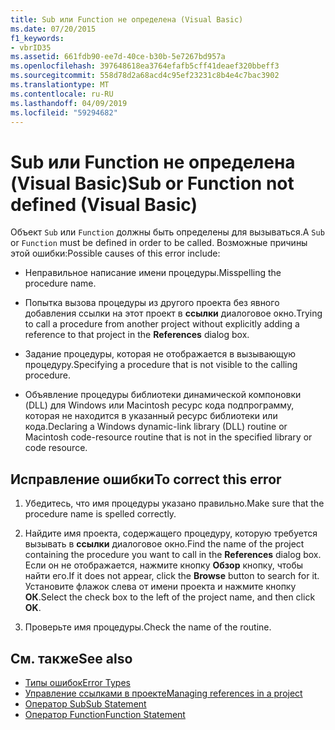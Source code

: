 ```yaml
---
title: Sub или Function не определена (Visual Basic)
ms.date: 07/20/2015
f1_keywords:
- vbrID35
ms.assetid: 661fdb90-ee7d-40ce-b30b-5e7267bd957a
ms.openlocfilehash: 397648618ea3764efafb5cff41deaef320bbeff3
ms.sourcegitcommit: 558d78d2a68acd4c95ef23231c8b4e4c7bac3902
ms.translationtype: MT
ms.contentlocale: ru-RU
ms.lasthandoff: 04/09/2019
ms.locfileid: "59294682"
---
```

# <a name="sub-or-function-not-defined-visual-basic"></a><span data-ttu-id="d868f-102">Sub или Function не определена (Visual Basic)</span><span class="sxs-lookup"><span data-stu-id="d868f-102">Sub or Function not defined (Visual Basic)</span></span>
<span data-ttu-id="d868f-103">Объект `Sub` или `Function` должны быть определены для вызываться.</span><span class="sxs-lookup"><span data-stu-id="d868f-103">A `Sub` or `Function` must be defined in order to be called.</span></span> <span data-ttu-id="d868f-104">Возможные причины этой ошибки:</span><span class="sxs-lookup"><span data-stu-id="d868f-104">Possible causes of this error include:</span></span>  
  
-   <span data-ttu-id="d868f-105">Неправильное написание имени процедуры.</span><span class="sxs-lookup"><span data-stu-id="d868f-105">Misspelling the procedure name.</span></span>  
  
-   <span data-ttu-id="d868f-106">Попытка вызова процедуры из другого проекта без явного добавления ссылки на этот проект в **ссылки** диалоговое окно.</span><span class="sxs-lookup"><span data-stu-id="d868f-106">Trying to call a procedure from another project without explicitly adding a reference to that project in the **References** dialog box.</span></span>  
  
-   <span data-ttu-id="d868f-107">Задание процедуры, которая не отображается в вызывающую процедуру.</span><span class="sxs-lookup"><span data-stu-id="d868f-107">Specifying a procedure that is not visible to the calling procedure.</span></span>  
  
-   <span data-ttu-id="d868f-108">Объявление процедуры библиотеки динамической компоновки (DLL) для Windows или Macintosh ресурс кода подпрограмму, которая не находится в указанный ресурс библиотеки или кода.</span><span class="sxs-lookup"><span data-stu-id="d868f-108">Declaring a Windows dynamic-link library (DLL) routine or Macintosh code-resource routine that is not in the specified library or code resource.</span></span>  
  
## <a name="to-correct-this-error"></a><span data-ttu-id="d868f-109">Исправление ошибки</span><span class="sxs-lookup"><span data-stu-id="d868f-109">To correct this error</span></span>  
  
1. <span data-ttu-id="d868f-110">Убедитесь, что имя процедуры указано правильно.</span><span class="sxs-lookup"><span data-stu-id="d868f-110">Make sure that the procedure name is spelled correctly.</span></span>  
  
2. <span data-ttu-id="d868f-111">Найдите имя проекта, содержащего процедуру, которую требуется вызывать в **ссылки** диалоговое окно.</span><span class="sxs-lookup"><span data-stu-id="d868f-111">Find the name of the project containing the procedure you want to call in the **References** dialog box.</span></span> <span data-ttu-id="d868f-112">Если он не отображается, нажмите кнопку **Обзор** кнопку, чтобы найти его.</span><span class="sxs-lookup"><span data-stu-id="d868f-112">If it does not appear, click the **Browse** button to search for it.</span></span> <span data-ttu-id="d868f-113">Установите флажок слева от имени проекта и нажмите кнопку **ОК**.</span><span class="sxs-lookup"><span data-stu-id="d868f-113">Select the check box to the left of the project name, and then click **OK**.</span></span>  
  
3. <span data-ttu-id="d868f-114">Проверьте имя процедуры.</span><span class="sxs-lookup"><span data-stu-id="d868f-114">Check the name of the routine.</span></span>  
  
## <a name="see-also"></a><span data-ttu-id="d868f-115">См. также</span><span class="sxs-lookup"><span data-stu-id="d868f-115">See also</span></span>

- [<span data-ttu-id="d868f-116">Типы ошибок</span><span class="sxs-lookup"><span data-stu-id="d868f-116">Error Types</span></span>](../../../visual-basic/programming-guide/language-features/error-types.md)
- [<span data-ttu-id="d868f-117">Управление ссылками в проекте</span><span class="sxs-lookup"><span data-stu-id="d868f-117">Managing references in a project</span></span>](/visualstudio/ide/managing-references-in-a-project)
- [<span data-ttu-id="d868f-118">Оператор Sub</span><span class="sxs-lookup"><span data-stu-id="d868f-118">Sub Statement</span></span>](../../../visual-basic/language-reference/statements/sub-statement.md)
- [<span data-ttu-id="d868f-119">Оператор Function</span><span class="sxs-lookup"><span data-stu-id="d868f-119">Function Statement</span></span>](../../../visual-basic/language-reference/statements/function-statement.md)
